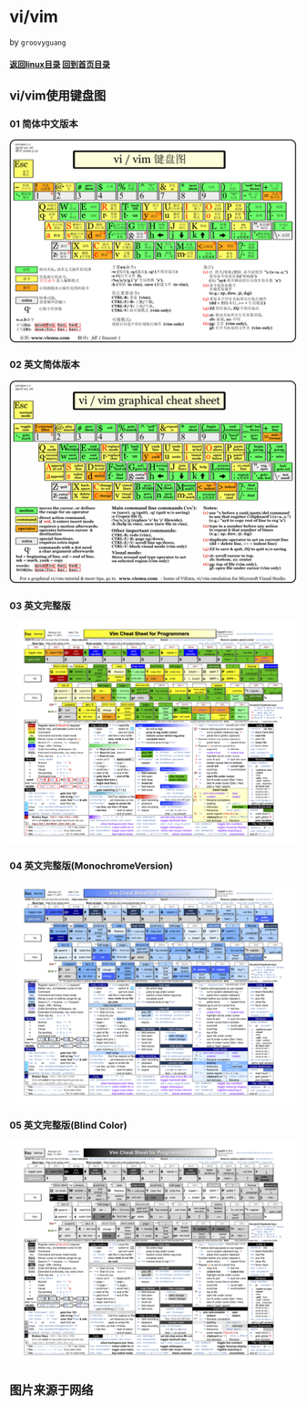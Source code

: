 vi/vim
======
by `groovyguang`
#### [返回linux目录](./LinuxDirectory.md) [回到首页目录](/README.md)

## vi/vim使用键盘图

### 01 简体中文版本
![](./img/vimSimplifiedChineseVersion.gif)

### 02 英文简体版本
![](./img/vimSimplifiedEnglishVersion.gif)

### 03 英文完整版
![](./img/fullVim.png)

### 04 英文完整版(MonochromeVersion)
![](./img/vimMonochromeVersion.png)

### 05 英文完整版(Blind Color)
![](./img/vimBlindColor.png)

## 图片来源于网络